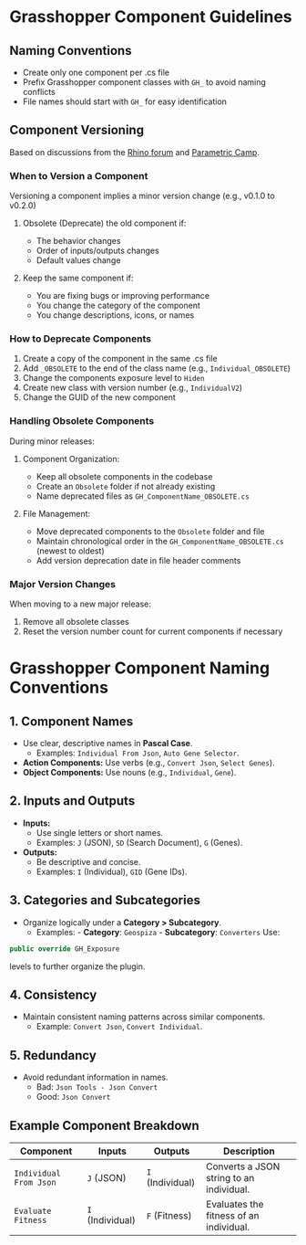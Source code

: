 # Grasshopper Component Guidelines

## Naming Conventions

- Create only one component per .cs file
- Prefix Grasshopper component classes with `GH_` to avoid naming conflicts
- File names should start with `GH_` for easy identification

## Component Versioning

Based on discussions from the [Rhino forum](https://discourse.mcneel.com/t/plugins-new-version-best-approach/117964/4) and [Parametric Camp](https://www.youtube.com/watch?v=uSIxFynt6ok&t=1081s).

### When to Version a Component

Versioning a component implies a minor version change (e.g., v0.1.0 to v0.2.0)

1. Obsolete (Deprecate) the old component if:

   - The behavior changes
   - Order of inputs/outputs changes
   - Default values change

2. Keep the same component if:
   - You are fixing bugs or improving performance
   - You change the category of the component
   - You change descriptions, icons, or names

### How to Deprecate Components

1. Create a copy of the component in the same .cs file
2. Add `_OBSOLETE` to the end of the class name (e.g., `Individual_OBSOLETE`)
3. Change the components exposure level to `Hiden`
4. Create new class with version number (e.g., `IndividualV2`)
5. Change the GUID of the new component

### Handling Obsolete Components

During minor releases:

1. Component Organization:

   - Keep all obsolete components in the codebase
   - Create an `Obsolete` folder if not already existing
   - Name deprecated files as `GH_ComponentName_OBSOLETE.cs`

2. File Management:

   - Move deprecated components to the `Obsolete` folder and file
   - Maintain chronological order in the `GH_ComponentName_OBSOLETE.cs` (newest to oldest)
   - Add version deprecation date in file header comments

### Major Version Changes

When moving to a new major release:

1. Remove all obsolete classes
2. Reset the version number count for current components if necessary

# Grasshopper Component Naming Conventions

## **1. Component Names**

- Use clear, descriptive names in **Pascal Case**.
  - Examples: `Individual From Json`, `Auto Gene Selector`.
- **Action Components:** Use verbs (e.g., `Convert Json`, `Select Genes`).
- **Object Components:** Use nouns (e.g., `Individual`, `Gene`).

## **2. Inputs and Outputs**

- **Inputs:**
  - Use single letters or short names.
  - Examples: `J` (JSON), `SD` (Search Document), `G` (Genes).
- **Outputs:**
  - Be descriptive and concise.
  - Examples: `I` (Individual), `GID` (Gene IDs).

## **3. Categories and Subcategories**

- Organize logically under a **Category > Subcategory**.
  - Examples: - **Category**: `Geospiza` - **Subcategory**: `Converters`
    Use:

```cs
public override GH_Exposure
```

levels to further organize the plugin.

## **4. Consistency**

- Maintain consistent naming patterns across similar components.
  - Example: `Convert Json`, `Convert Individual`.

## **5. Redundancy**

- Avoid redundant information in names.
  - Bad: `Json Tools - Json Convert`
  - Good: `Json Convert`

## Example Component Breakdown

| **Component**          | **Inputs**       | **Outputs**      | **Description**                          |
| ---------------------- | ---------------- | ---------------- | ---------------------------------------- |
| `Individual From Json` | `J` (JSON)       | `I` (Individual) | Converts a JSON string to an individual. |
| `Evaluate Fitness`     | `I` (Individual) | `F` (Fitness)    | Evaluates the fitness of an individual.  |
